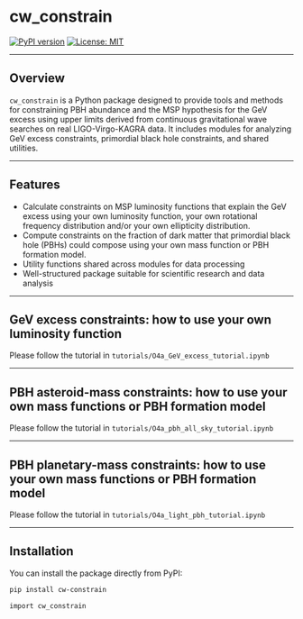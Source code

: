 # cw_constrain

[![PyPI version](https://badge.fury.io/py/cw-constrain.svg)](https://pypi.org/project/cw-constrain/)
[![License: MIT](https://img.shields.io/badge/License-MIT-yellow.svg)](LICENSE)

---

## Overview

`cw_constrain` is a Python package designed to provide tools and methods for constraining PBH abundance and the MSP hypothesis for the GeV excess using upper limits derived from continuous gravitational wave searches on real LIGO-Virgo-KAGRA data. It includes modules for analyzing GeV excess constraints, primordial black hole constraints, and shared utilities.

---

## Features

- Calculate constraints on MSP luminosity functions that explain the GeV excess using your own luminosity function, your own rotational frequency distribution and/or your own ellipticity distribution.
- Compute constraints on the fraction of dark matter that primordial black hole (PBHs) could compose using your own mass function or PBH formation model.
- Utility functions shared across modules for data processing
- Well-structured package suitable for scientific research and data analysis

---

## GeV excess constraints: how to use your own luminosity function

Please follow the tutorial in `tutorials/O4a_GeV_excess_tutorial.ipynb`

--- 

## PBH asteroid-mass constraints: how to use your own mass functions or PBH formation model


Please follow the tutorial in `tutorials/O4a_pbh_all_sky_tutorial.ipynb`

---

## PBH planetary-mass constraints: how to use your own mass functions or PBH formation model


Please follow the tutorial in `tutorials/O4a_light_pbh_tutorial.ipynb`

---


## Installation

You can install the package directly from PyPI:

```bash
pip install cw-constrain

import cw_constrain
```

